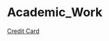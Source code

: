 # Academic_Work
[Credit Card](https://github.com/Bhanux18/Academic_Work/blob/cf0f193b830a34d26807abee049f36728a511f17/credit%20card.pdf)
